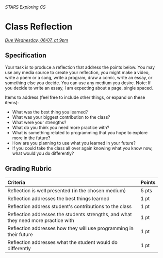 _STARS Exploring CS_
# Class Reflection

_[Due Wednesday, 06/07, at 9pm](https://canvas.uw.edu/courses/1158649/assignments/3672946)_

## Specification
Your task is to produce a reflection that address the points below. You may use any media source to create your reflection, you might make a video, write a poem or a song, write a program, draw a comic, write an essay, or something else you decide. You can use any medium you desire. Note: If you decide to write an essay, I am expecting about a page, single spaced.

Items to address (feel free to include other things, or expand on these items):
* What was the best thing you learned?
* What was your biggest contribution to the class?
* What were your strengths?
* What do you think you need more practice with?
* What is something related to programming that you hope to explore more in the future?
* How are you planning to use what you learned in your future?
* If you could take the class all over again knowing what you know now, what would you do differently?

## Grading Rubric

| Criteria | Points |
| :--- | :--- |
| Reflection is well presented (in the chosen medium) | 5 pts |
| Reflection addresses the best things learned | 1 pt |
| Reflection address student's contributions to the class | 1 pt |
| Reflection addresses the students strengths, and what they need more practice with | 1 pt |
| Reflection addresses how they will use programming in their future | 1 pt |
| Reflection addresses what the student would do differently | 1 pt |
